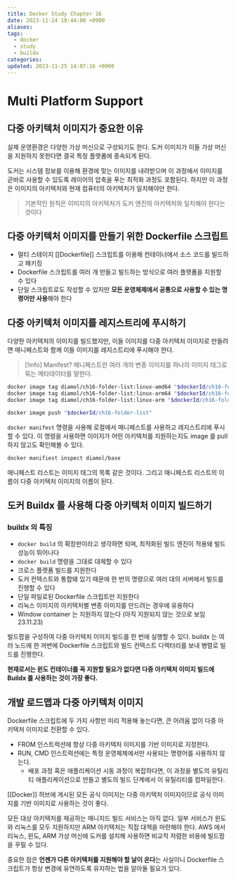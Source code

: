 ```yaml
---
title: Docker Study Chapter 16
date: 2023-11-24 18:44:00 +0900
aliases: 
tags:
  - docker
  - study
  - buildx
categories: 
updated: 2023-11-25 14:07:16 +0900
---
```


# Multi Platform Support

## 다중 아키텍처 이미지가 중요한 이유

실제 운영환경은 다양한 가상 머신으로 구성되기도 한다. 도커 이미지가 이들 가상 머신을 지원하지 못한다면 결국 특정 플랫폼에 종속되게 된다.

도커는 시스템 정보를 이용해 환경에 맞는 이미지를 내려받으며 이 과정에서 이미지를 곧바로 사용할 수 있도록 레이어의 압축을 푸는 최적화 과정도 포함된다. 하지만 이 과정은 이미지의 아키텍처와 현재 컴퓨터의 아키텍처가 일치해야만 한다.

> 기본적인 원칙은 이미지의 아키텍처가 도커 엔진의 아키텍처와 일치해야 한다는 것이다

## 다중 아키텍처 이미지를 만들기 위한 Dockerfile 스크립트

- 멀티 스테이지 [[Dockerfile]] 스크립트를 이용해 컨테이너에서 소스 코드를 빌드하고 패키징
- Dockerfile 스크립트를 여러 개 만들고 빌드하는 방식으로 여러 플랫폼을 지원할 수 있다
- 단일 스크립트로도 작성할 수 있지만 **모든 운영체제에서 공통으로 사용할 수 있는 명령어만 사용**해야 한다

## 다중 아키텍처 이미지를 레지스트리에 푸시하기

다양한 아키텍처의 이미지를 빌드했지만, 이들 이미지를 다중 아키텍처 이미지로 만들려면 매니페스트와 함께 이들 이미지를 레지스트리에 푸시해야 한다.

> [!info] Manifest?
> 메니페스트란 여러 개의 변종 이미지를 하나의 이미지 태그로 묶는 메타데이터를 말한다.

```bash
docker image tag diamol/ch16-folder-list:linux-amd64 "$dockerId/ch16-folder-list:linux-amd64"
docker image tag diamol/ch16-folder-list:linux-arm64 "$dockerId/ch16-folder-list:linux-arm64"
docker image tag diamol/ch16-folder-list:linux-arm "$dockerId/ch16-folder-list:linux-arm"

docker image push "$dockerId/ch16-folder-list"
```

`docker manifest` 명령을 사용해 로컬에서 매니페스트를 사용하고 레지스트리에 푸시할 수 있다. 이 명령을 사용하면 이미지가 어떤 아키텍처를 지원하는지도 image 를 pull 하지 않고도 확인해볼 수 있다.

```bash
docker manifiest inspect diamol/base
```

매니페스트 리스트는 이미지 태그의 목록 같은 것이다. 그리고 매니페스트 리스트의 이름이 다중 아키텍처 이미지의 이름이 된다.

## 도커 Buildx 를 사용해 다중 아키텍처 이미지 빌드하기

### buildx 의 특징

- `docker build` 의 확장판이라고 생각하면 되며, 최적화된 빌드 엔진이 적용돼 빌드 성능이 뛰어나다
- `docker build` 명령을 그대로 대체할 수 있다
- 크로스 플랫폼 빌드를 지원한다
- 도커 컨텍스트와 통합돼 있기 때문에 한 번의 명령으로 여러 대의 서버에서 빌드를 진행할 수 있다
- 단일 파일로된 Dockerfile 스크립트만 지원한다
- 리눅스 이미지의 아키텍처별 변종 이미지를 만드려는 경우에 유용하다
- Window container 는 지원하지 않는다 (아직 지원되지 않는 것으로 보임 23.11.23)

빌드팜을 구성하여 다중 아키텍처 이미지 빌드를 한 번에 실행할 수 있다. buildx 는 여러 노드에 한 꺼번에 Dockerfile 스크립트와 빌드 컨텍스트 디렉터리를 보내 병렬로 빌드를 진행한다.

**현재로서는 윈도 컨테이너를 꼭 지원할 필요가 없다면 다중 아키텍처 이미지 빌드에 Buildx 를 사용하는 것이 가장 좋다.**

## 개발 로드맵과 다중 아키텍처 이미지

Dockerfile 스크립트에 두 가지 사항만 미리 적용해 놓는다면, 큰 어려움 없이 다중 아키텍처 이미지로 전환할 수 있다.

- FROM 인스트럭션에 항상 다중 아키텍처 이미지를 기반 이미지로 지정한다.
- RUN, CMD 인스트럭션에는 특정 운영체제에서만 사용되는 명령어를 사용하지 않는다.
    - 배포 과정 혹은 애플리케이션 시동 과정이 복잡하다면, 이 과정을 별도의 유틸리티 애플리케이션으로 만들고 별도의 빌드 단계에서 이 유틸리티를 컴파일한다.

[[Docker]] 허브에 게시된 모든 공식 이미지는 다중 아키텍처 이미지이므로 공식 이미지를 기반 이미지로 사용하는 것이 좋다.

모든 대상 아키텍처를 제공하는 매니지드 빌드 서비스는 아직 없다. 일부 서비스가 윈도와 리눅스를 모두 지원하지만 ARM 아키텍처는 직접 대책을 마련해야 한다. AWS 에서 리눅스, 윈도, ARM 가상 머신에 도커를 설치해 사용하면 비교적 저렴한 비용에 빌드팜을 꾸릴 수 있다.

중요한 점은 **언젠가 다른 아키텍처를 지원해야 할 날이 온다**는 사실이니 Dockerfile 스크립트가 항상 변경에 유연하도록 유지하는 법을 알아둘 필요가 있다.
